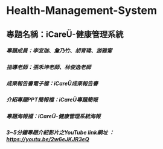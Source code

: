 # Health-Management-System

## 專題名稱：iCareÜ-健康管理系統
##### 專題成員：李宜珈、詹乃竹、胡育瑋、游雅甯
##### 指導老師：張禾坤老師、林俊逸老師
##### 成果報告書電子檔：iCareÜ成果報告書
##### 介紹專題PPT簡報檔：iCareÜ專題簡報
##### 專題海報檔：iCareÜ-健康管理系統海報
##### 3~5分鐘專題介紹影片之YouTube link網址 ：https://youtu.be/2w6eJKJR3eQ
